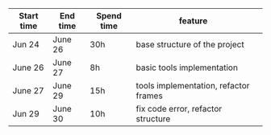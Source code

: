 | Start time | End time | Spend time | feature                               |   |
|------------|----------|------------|---------------------------------------|---|
| Jun 24     | June 26  | 30h        | base structure of the project         |   |
| June 26    | June 27  | 8h         | basic tools implementation            |   |
| June 27    | June 29  | 15h        | tools implementation, refactor frames |   |
| Jun 29     | June 30  | 10h        | fix code error, refactor structure    |   |
